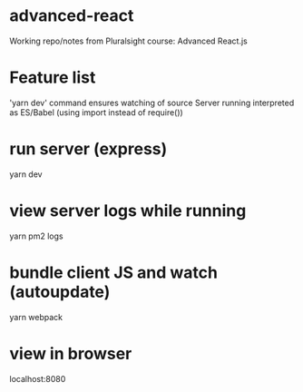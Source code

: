# advanced-react
Working repo/notes from Pluralsight course: Advanced React.js

# Feature list
'yarn dev' command ensures watching of source
Server running interpreted as ES/Babel (using import instead of require())

# run server (express)
yarn dev

# view server logs while running
yarn pm2 logs

# bundle client JS and watch (autoupdate)
yarn webpack

# view in browser
localhost:8080
